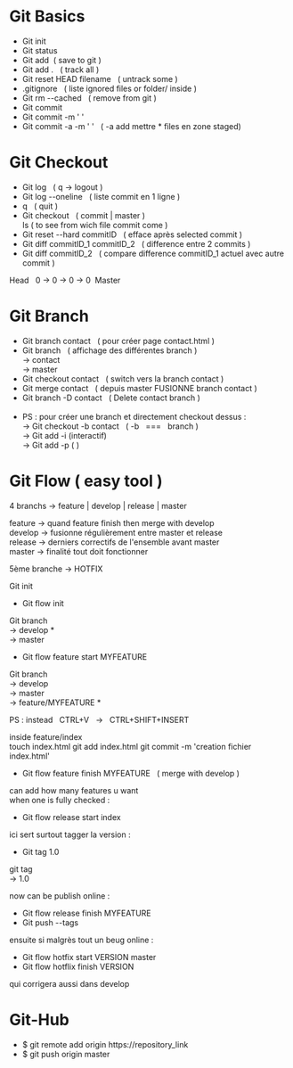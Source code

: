 # Git Basics
* Git init
* Git status
* Git add &nbsp;( save to git )
* Git add . &nbsp; ( track all )
* Git reset HEAD filename &nbsp; ( untrack some )
* .gitignore &nbsp; ( liste ignored files or folder/ inside )
* Git rm --cached &nbsp; ( remove from git )
* Git commit
* Git commit -m ' '
* Git commit -a -m ' ' &nbsp; ( -a add mettre * files en zone staged)

# Git Checkout
* Git log &nbsp; ( q -> logout )
* Git log --oneline &nbsp; ( liste commit en 1 ligne )
* q &nbsp; ( quit )
* Git checkout &nbsp; ( commit | master ) <br>
ls ( to see from wich file commit come )
* Git reset --hard commitID &nbsp; ( efface après selected commit )
* Git diff commitID_1  commitID_2  &nbsp; ( difference entre 2 commits )
* Git diff commitID_2 &nbsp; ( compare difference commitID_1 actuel avec autre commit )

Head &nbsp; 0 -> 0 -> 0 -> 0 &nbsp;Master
               
# Git Branch
* Git branch contact &nbsp; ( pour créer page contact.html ) 
* Git branch &nbsp; ( affichage des différentes branch ) <br>
-> contact <br>
-> master
* Git checkout contact &nbsp; ( switch vers la branch contact )
* Git merge contact &nbsp; ( depuis master FUSIONNE branch contact )
* Git branch -D contact &nbsp; ( Delete contact branch )<br><br>
* PS : pour créer une branch et directement checkout dessus : <br>
-> Git checkout -b contact &nbsp; ( -b &nbsp; === &nbsp; branch )<br>
-> Git add -i (interactif)<br>
-> Git add -p ( )


# Git Flow ( easy tool )

 4 branchs -> feature | develop | release  | master <br>

 feature -> quand feature finish then merge with develop<br>
 develop -> fusionne régulièrement entre master et release<br>
 release -> derniers correctifs de l'ensemble avant master<br>
 master -> finalité tout doit fonctionner

 5ème branche -> HOTFIX

Git init

* Git flow init

Git branch <br>
  -> develop * <br>
  -> master

* Git flow feature start MYFEATURE

Git branch <br>
  -> develop <br>
  -> master <br>
	-> feature/MYFEATURE *

PS : instead &nbsp; CTRL+V &nbsp; -> &nbsp; CTRL+SHIFT+INSERT

inside feature/index <br>
touch index.html
git add index.html
git commit -m 'creation fichier index.html'

* Git flow feature finish MYFEATURE &nbsp; ( merge with develop )

can add how many features u want<br>
when one is fully checked : 

* Git flow release start index

ici sert surtout tagger la version :

* Git tag 1.0

git tag <br>
-> 1.0 <br>

now can be publish online :

* Git flow release finish MYFEATURE 
* Git push --tags

ensuite si malgrès tout un beug online :

* Git flow hotfix start VERSION master
* Git flow hotflix finish VERSION

qui corrigera aussi dans develop

# Git-Hub

* $ git remote add origin https://repository_link
* $ git push origin master

